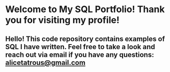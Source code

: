 # Welcome to My SQL Portfolio! Thank you for visiting my profile! 
## Hello! This code repository contains examples of SQL I have written. Feel free to take a look and reach out via email if you have any questions: alicetatrous@gmail.com 
